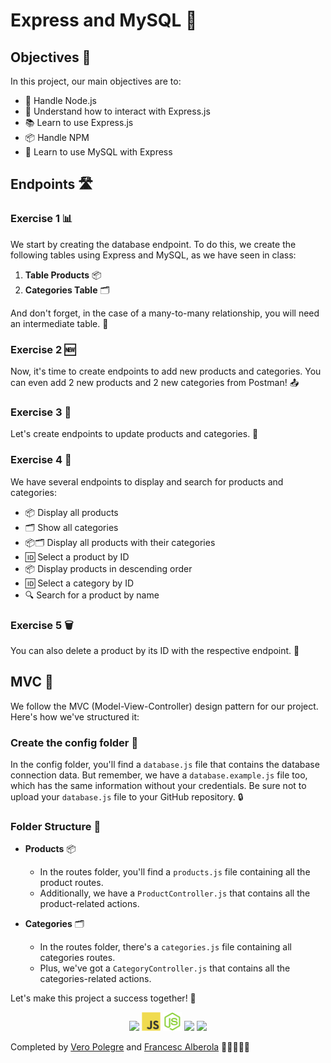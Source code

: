 # Express and MySQL 🚀

## Objectives 🎯

In this project, our main objectives are to:

- 🔧 Handle Node.js
- 🚀 Understand how to interact with Express.js
- 📚 Learn to use Express.js
- 📦 Handle NPM
- 🏦 Learn to use MySQL with Express

## Endpoints 🛣️

### Exercise 1 📊

We start by creating the database endpoint. To do this, we create the following tables using Express and MySQL, as we have seen in class:

1. **Table Products** 📦
2. **Categories Table** 🗂️

And don't forget, in the case of a many-to-many relationship, you will need an intermediate table. 🔄

### Exercise 2 🆕

Now, it's time to create endpoints to add new products and categories. You can even add 2 new products and 2 new categories from Postman! 📤

### Exercise 3 🔄

Let's create endpoints to update products and categories. 🔄

### Exercise 4 📜

We have several endpoints to display and search for products and categories:

- 📦 Display all products
- 🗂️ Show all categories
- 📦🗂️ Display all products with their categories
- 🆔 Select a product by ID
- 📦 Display products in descending order
- 🆔 Select a category by ID
- 🔍 Search for a product by name

### Exercise 5 🗑️

You can also delete a product by its ID with the respective endpoint. 🚮

## MVC 🧩

We follow the MVC (Model-View-Controller) design pattern for our project. Here's how we've structured it:

### Create the config folder 📁

In the config folder, you'll find a `database.js` file that contains the database connection data. But remember, we have a `database.example.js` file too, which has the same information without your credentials. Be sure not to upload your `database.js` file to your GitHub repository. 🔒

### Folder Structure 📂

- **Products** 📦

  - In the routes folder, you'll find a `products.js` file containing all the product routes.
  - Additionally, we have a `ProductController.js` that contains all the product-related actions.

- **Categories** 🗂️

  - In the routes folder, there's a `categories.js` file containing all categories routes.
  - Plus, we've got a `CategoryController.js` that contains all the categories-related actions.

Let's make this project a success together! 🙌

<p align="center">
<img src="https://imgs.search.brave.com/50JDDd4L1QxFtnwMrj6rn158HP4VG0qHPxVKtKvCPn4/rs:fit:860:0:0/g:ce/aHR0cHM6Ly9jZG4u/d29ybGR2ZWN0b3Js/b2dvLmNvbS9sb2dv/cy9wb3N0bWFuLnN2/Zw.svg" width="30"">
  <img src="https://raw.githubusercontent.com/devicons/devicon/master/icons/javascript/javascript-original.svg" width="30" alt="JavaScript">
  <img src="https://raw.githubusercontent.com/devicons/devicon/master/icons/nodejs/nodejs-original.svg" width="30" alt="Node.js">
  <img src="https://imgs.search.brave.com/ziXbll6Eu_vanLF_3jITiNkpTCtx7YcJeFlLoeAvjIA/rs:fit:860:0:0/g:ce/aHR0cHM6Ly9naXRs/YWIuc3ZnLnpvbmUv/b21uaWFpdC9kZXZl/bG9wZXItbG9nb3Mv/cmF3L21hc3Rlci9s/b2dvcy9mcm9udC1l/bmQtd2ViL25wbS5z/dmc.svg" width="30">
  <img src="https://imgs.search.brave.com/TAJpmj8JiLXeqQeY3vY0YqGp0mmJn4jz0oGqxhU12dc/rs:fit:860:0:0/g:ce/aHR0cHM6Ly9zZWVr/bG9nby5jb20vaW1h/Z2VzL00vbXlzcWwt/bG9nby1CNDk0M0ZF/NkRELXNlZWtsb2dv/LmNvbS5wbmc" width="30">
</p>

Completed by [Vero Polegre](https://github.com/VeroPolegre) and [Francesc Alberola](https://github.com/cescalberola)  🤝👨‍💻👩‍💻